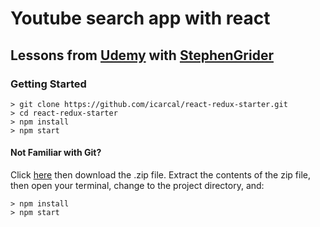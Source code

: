 # Youtube search app with react

## Lessons from [Udemy](https://www.udemy.com/react-redux/) with [StephenGrider](https://github.com/StephenGrider/)

### Getting Started

```
> git clone https://github.com/icarcal/react-redux-starter.git
> cd react-redux-starter
> npm install
> npm start
```

#### Not Familiar with Git?
Click [here](https://github.com/icarcal/react-redux-starter/archive/master.zip) then download the .zip file.  Extract the contents of the zip file, then open your terminal, change to the project directory, and:

```
> npm install
> npm start
```
